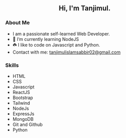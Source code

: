 ## <center> Hi, I'm Tanjimul.</center>

### About Me

- I am a passionate self-learned Web Developer. 
- 🌱 I’m currently learning NodeJS
- ☘️ I like to code on Javascript and Python.
- Contact with me: tanjimulislamsabbir02@gmail.com

### Skills 
- HTML 
- CSS 
- Javascript
- ReactJS 
- Bootstrap
- Tailwind 
- NodeJs 
- ExpressJs 
- MongoDB 
- Git and Github 
- Python
